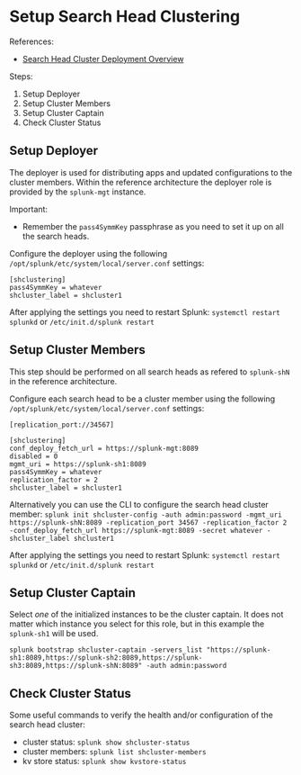 Setup Search Head Clustering
============================

References:
- [Search Head Cluster Deployment Overview](https://docs.splunk.com/Documentation/Splunk/8.0.2/DistSearch/SHCdeploymentoverview)


Steps:
1. Setup Deployer
2. Setup Cluster Members
3. Setup Cluster Captain
4. Check Cluster Status


Setup Deployer
--------------
The deployer is used for distributing apps and updated configurations to the cluster members.
Within the reference architecture the deployer role is provided by the `splunk-mgt` instance.

Important:
- Remember the `pass4SymmKey` passphrase as you need to set it up on all the search heads.

Configure the deployer using the following `/opt/splunk/etc/system/local/server.conf` settings:
```
[shclustering]
pass4SymmKey = whatever
shcluster_label = shcluster1
```

After applying the settings you need to restart Splunk: 
`systemctl restart splunkd` or `/etc/init.d/splunk restart`


Setup Cluster Members
---------------------
This step should be performed on all search heads as refered to `splunk-shN` in the reference architecture.

Configure each search head to be a cluster member using the following `/opt/splunk/etc/system/local/server.conf` settings:
```
[replication_port://34567]

[shclustering]
conf_deploy_fetch_url = https://splunk-mgt:8089
disabled = 0
mgmt_uri = https://splunk-sh1:8089
pass4SymmKey = whatever
replication_factor = 2
shcluster_label = shcluster1
```

Alternatively you can use the CLI to configure the search head cluster member:
`splunk init shcluster-config -auth admin:password -mgmt_uri https://splunk-shN:8089 -replication_port 34567 -replication_factor 2 -conf_deploy_fetch_url https://splunk-mgt:8089 -secret whatever -shcluster_label shcluster1`

After applying the settings you need to restart Splunk:
`systemctl restart splunkd` or `/etc/init.d/splunk restart`


Setup Cluster Captain
---------------------
Select *one* of the initialized instances to be the cluster captain. It does not matter which instance you select for this role, but in this example the `splunk-sh1` will be used.

`splunk bootstrap shcluster-captain -servers_list "https://splunk-sh1:8089,https://splunk-sh2:8089,https://splunk-sh3:8089,https://splunk-shN:8089" -auth admin:password`


Check Cluster Status
--------------------
Some useful commands to verify the health and/or configuration of the search head cluster:
- cluster status: `splunk show shcluster-status`
- cluster members: `splunk list shcluster-members`
- kv store status: `splunk show kvstore-status`
